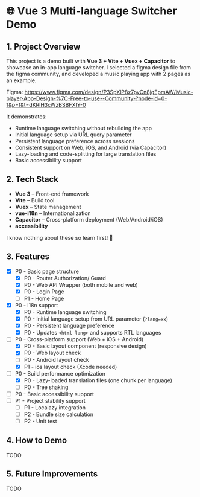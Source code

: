 # 🌐 Vue 3 Multi-language Switcher Demo

## 1. Project Overview
This project is a demo built with **Vue 3 + Vite + Vuex + Capacitor** to showcase an in-app language switcher.  I selected a figma design file from the figma community, and developed a music playing app with 2 pages as an example.

Figma: https://www.figma.com/design/P3SpXlP8z7pyCn8jgEpmAW/Music-player-App-Design-%7C-Free-to-use--Community-?node-id=0-1&p=f&t=dKRlH3cWzBSBFXIY-0

It demonstrates:
- Runtime language switching without rebuilding the app
- Initial language setup via URL query parameter
- Persistent language preference across sessions
- Consistent support on Web, iOS, and Android (via Capacitor)
- Lazy-loading and code-splitting for large translation files
- Basic accessibility support 

## 2. Tech Stack
- **Vue 3** – Front-end framework  
- **Vite** – Build tool  
- **Vuex** – State management  
- **vue-i18n** – Internationalization  
- **Capacitor** – Cross-platform deployment (Web/Android/iOS)  
- **accessibility**

I know nothing about these so learn first! 🧐

## 3. Features
- [x] P0 - Basic page structure
    - [x] P0 - Router Authorization/ Guard
    - [x] P0 - Web API Wrapper (both mobile and web)
    - [x] P0 - Login Page
    - [ ] P1 - Home Page
- [x] P0 - i18n support
    - [x] P0 - Runtime language switching 
    - [x] P0 - Initial language setup from URL parameter (`?lang=xx`)  
    - [x] P0 - Persistent language preference  
    - [x] P0 - Updates `<html lang>` and supports RTL languages 
- [ ] P0 - Cross-platform support (Web + iOS + Android)  
    - [x] P0 - Basic layout component (responsive design)
    - [x] P0 - Web layout check
    - [ ] P0 - Android layout check
    - [x] P1 - ios layout check (Xcode needed)
- [ ] P0 - Build performance optimization 
    - [x] P0 - Lazy-loaded translation files (one chunk per language)   
    - [ ] P0 - Tree shaking
- [ ] P0 - Basic accessibility support  
- [ ] P1 - Project stability support
    - [ ] P1 - Localazy integration 
    - [ ] P2 - Bundle size calculation
    - [ ] P2 - Unit test

## 4. How to Demo

TODO


## 5. Future Improvements
TODO
